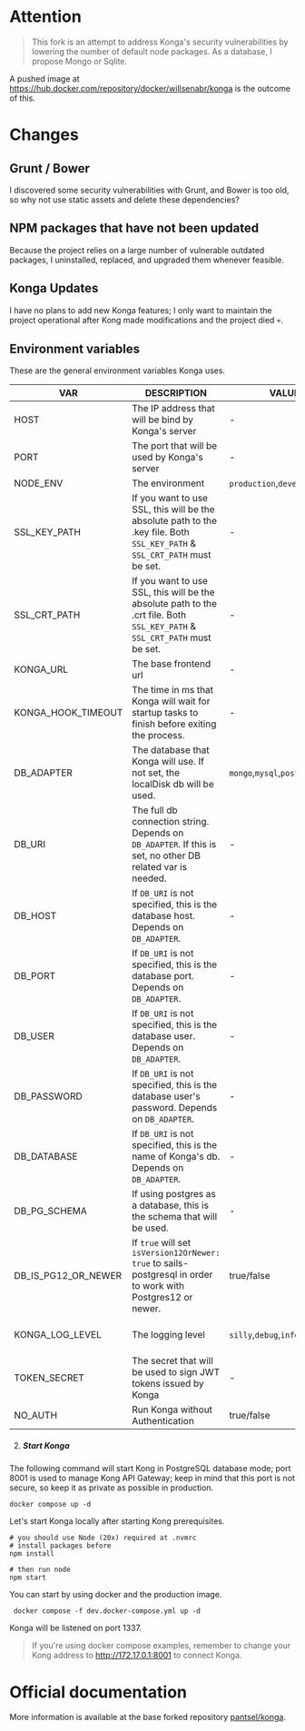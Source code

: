 # Attention

> This fork is an attempt to address Konga's security vulnerabilities by lowering the number of default node packages. As a database, I propose Mongo or Sqlite.

A pushed image at https://hub.docker.com/repository/docker/willsenabr/konga is the outcome of this.

# Changes
## Grunt / Bower

I discovered some security vulnerabilities with Grunt, and Bower is too old, so why not use static assets and delete these dependencies?

## NPM packages that have not been updated

Because the project relies on a large number of vulnerable outdated packages, I uninstalled, replaced, and upgraded them whenever feasible.

## Konga Updates

I have no plans to add new Konga features; I only want to maintain the project operational after Kong made modifications and the project died 💀.


## Environment variables
These are the general environment variables Konga uses.

| VAR                | DESCRIPTION                                                                                                                | VALUES                                 | DEFAULT                                      |
|--------------------|----------------------------------------------------------------------------------------------------------------------------|----------------------------------------|----------------------------------------------|
| HOST               | The IP address that will be bind by Konga's server                                                                               | -                                      | '0.0.0.0'                                         |
| PORT               | The port that will be used by Konga's server                                                                               | -                                      | 1337                                         |
| NODE_ENV           | The environment                                                                                                            | `production`,`development`             | `development`                                |
| SSL_KEY_PATH       | If you want to use SSL, this will be the absolute path to the .key file. Both `SSL_KEY_PATH` & `SSL_CRT_PATH` must be set. | -                                      | null                                         |
| SSL_CRT_PATH       | If you want to use SSL, this will be the absolute path to the .crt file. Both `SSL_KEY_PATH` & `SSL_CRT_PATH` must be set. | -                                      | null                                         |
| KONGA_URL | The base frontend url | - | http://localhost:1337
| KONGA_HOOK_TIMEOUT | The time in ms that Konga will wait for startup tasks to finish before exiting the process.                                | -                                      | 60000                                        |
| DB_ADAPTER         | The database that Konga will use. If not set, the localDisk db will be used.              | `mongo`,`mysql`,`postgres`     | -                                            |
| DB_URI             | The full db connection string. Depends on `DB_ADAPTER`. If this is set, no other DB related var is needed.                 | -                                      | -                                            |
| DB_HOST            | If `DB_URI` is not specified, this is the database host. Depends on `DB_ADAPTER`.                                          | -                                      | localhost                                    |
| DB_PORT            | If `DB_URI` is not specified, this is the database port.  Depends on `DB_ADAPTER`.                                         | -                                      | DB default.                                  |
| DB_USER            | If `DB_URI` is not specified, this is the database user. Depends on `DB_ADAPTER`.                                          | -                                      | -                                            |
| DB_PASSWORD        | If `DB_URI` is not specified, this is the database user's password. Depends on `DB_ADAPTER`.                               | -                                      | -                                            |
| DB_DATABASE        | If `DB_URI` is not specified, this is the name of Konga's db.  Depends on `DB_ADAPTER`.                                    | -                                      | `konga_database`                             |
| DB_PG_SCHEMA       | If using postgres as a database, this is the schema that will be used.                                                     | -                                      | `public`                                     |
| DB_IS_PG12_OR_NEWER| If `true` will set `isVersion12OrNewer: true` to sails-postgresql in order to work with Postgres12 or newer.               | true/false |                           | false                                        |
| KONGA_LOG_LEVEL    | The logging level                                                                                                          | `silly`,`debug`,`info`,`warn`,`error`  | `debug` on dev environment & `warn` on prod. |
| TOKEN_SECRET       | The secret that will be used to sign JWT tokens issued by Konga | - | - |
| NO_AUTH            | Run Konga without Authentication                                                                                           | true/false                             | -                                         |

2. ##### Start Konga

The following command will start Kong in PostgreSQL database mode; port 8001 is used to manage Kong API Gateway; keep in mind that this port is not secure, so keep it as private as possible in production.

```shell
docker compose up -d
```

Let's start Konga locally after starting Kong prerequisites.

```shell
# you should use Node (20x) required at .nvmrc
# install packages before
npm install

# then run node
npm start
```

You can start by using docker and the production image.

```shell
 docker compose -f dev.docker-compose.yml up -d
```


Konga will be listened on port 1337.

> If you're using docker compose examples, remember to change your Kong address to http://172.17.0.1:8001 to connect Konga.

#  Official documentation

More information is available at the base forked repository [pantsel/konga](https://github.com/pantsel/konga).


